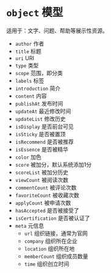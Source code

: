 # `object` 模型

适用于：文字、问题、帮助等展示性资源。

- `author` 作者
- `title` 标题
- `uri` URI
- `type` 类型
- `scope` 范围，即分类
- `labels` 标签
- `introduction` 简介
- `content` 内容
- `publishAt` 发布时间
- `updateAt` 最近修改时间
- `updateList` 修改历史
- `isDisplay` 是否前台可见
- `isSticky` 是否被置顶
- `isRecommend` 是否被推荐
- `isEssence` 是否被精华
- `color` 加色
- `score` 被加分，默认系统添加1分
- `scoreList` 被加分历史
- `viewCount` 被阅读次数
- `commentCount` 被评论次数
- `favoriteCount` 被收藏次数
- `applyCount` 被申请次数
- `hasAccepted` 是否被接受了
- `isCertification` 是否被认证了
- `meta` 元信息
	- `url` 组织链接，通常为官网
	- `company` 组织所在企业
	- `location` 组织所在地
	- `memberCount` 组织成员数量
	- `time` 组织创立时间